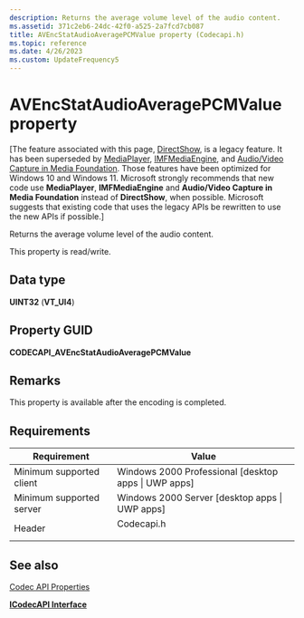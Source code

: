 ```yaml
---
description: Returns the average volume level of the audio content.
ms.assetid: 371c2eb6-24dc-42f0-a525-2a7fcd7cb087
title: AVEncStatAudioAveragePCMValue property (Codecapi.h)
ms.topic: reference
ms.date: 4/26/2023
ms.custom: UpdateFrequency5
---
```


# AVEncStatAudioAveragePCMValue property

\[The feature associated with this page, [DirectShow](/windows/win32/directshow/directshow), is a legacy feature. It has been superseded by [MediaPlayer](/uwp/api/Windows.Media.Playback.MediaPlayer), [IMFMediaEngine](/windows/win32/api/mfmediaengine/nn-mfmediaengine-imfmediaengine), and [Audio/Video Capture in Media Foundation](windows/win32/medfound/audio-video-capture-in-media-foundation). Those features have been optimized for Windows 10 and Windows 11. Microsoft strongly recommends that new code use **MediaPlayer**, **IMFMediaEngine** and **Audio/Video Capture in Media Foundation** instead of **DirectShow**, when possible. Microsoft suggests that existing code that uses the legacy APIs be rewritten to use the new APIs if possible.\]

Returns the average volume level of the audio content.

This property is read/write.

## Data type

**UINT32** (**VT\_UI4**)

## Property GUID

**CODECAPI\_AVEncStatAudioAveragePCMValue**

## Remarks

This property is available after the encoding is completed.

## Requirements



| Requirement | Value |
|-------------------------------------|---------------------------------------------------------------------------------------|
| Minimum supported client<br/> | Windows 2000 Professional \[desktop apps \| UWP apps\]<br/>                     |
| Minimum supported server<br/> | Windows 2000 Server \[desktop apps \| UWP apps\]<br/>                           |
| Header<br/>                   | <dl> <dt>Codecapi.h</dt> </dl> |



## See also

<dl> <dt>

[Codec API Properties](codec-api-properties.md)
</dt> <dt>

[**ICodecAPI Interface**](/windows/desktop/api/Strmif/nn-strmif-icodecapi)
</dt> </dl>

 

 




